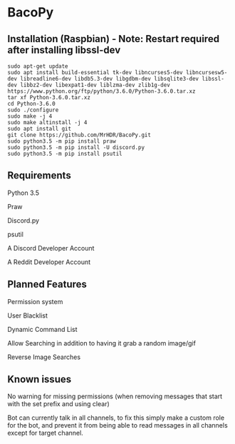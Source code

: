 # BacoPy

## Installation (Raspbian) - Note: Restart required after installing libssl-dev

```
sudo apt-get update
sudo apt install build-essential tk-dev libncurses5-dev libncursesw5-dev libreadline6-dev libdb5.3-dev libgdbm-dev libsqlite3-dev libssl-dev libbz2-dev libexpat1-dev liblzma-dev zlib1g-dev
https://www.python.org/ftp/python/3.6.0/Python-3.6.0.tar.xz
tar xf Python-3.6.0.tar.xz
cd Python-3.6.0
sudo ./configure
sudo make -j 4
sudo make altinstall -j 4
sudo apt install git
git clone https://github.com/MrHDR/BacoPy.git
sudo python3.5 -m pip install praw
sudo python3.5 -m pip install -U discord.py
sudo python3.5 -m pip install psutil
```

## Requirements
Python 3.5

Praw

Discord.py

psutil

A Discord Developer Account

A Reddit Developer Account

## Planned Features

Permission system

User Blacklist

Dynamic Command List

Allow Searching in addition to having it grab a random image/gif

Reverse Image Searches

## Known issues
No warning for missing permissions (when removing messages that start with the set prefix and using clear)

Bot can currently talk in all channels, to fix this simply make a custom role for the bot, and prevent it from being able to read messages in all channels except for target channel.
